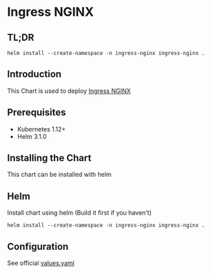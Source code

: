 # Ingress NGINX

## TL;DR

```console
helm install --create-namespace -n ingress-nginx ingress-nginx .
```

## Introduction

This Chart is used to deploy [Ingress NGINX](https://kubernetes.github.io/ingress-nginx/)

## Prerequisites

- Kubernetes 1.12+
- Helm 3.1.0

## Installing the Chart

This chart can be installed with helm

## Helm

Install chart using helm (Build it first if you haven't)

```console
helm install --create-namespace -n ingress-nginx ingress-nginx .
```

## Configuration

See official [values.yaml](https://github.com/kubernetes/ingress-nginx/blob/main/charts/ingress-nginx/values.yaml)
